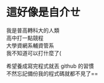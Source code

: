 # 這好像是自介ㄝ

<!--
**icerain0930/icerain0930** is a ✨ _special_ ✨ repository because its `README.md` (this file) appears on your GitHub profile.

Here are some ideas to get you started:

- 🔭 I’m currently working on ...
- 🌱 I’m currently learning ...
- 👯 I’m looking to collaborate on ...
- 🤔 I’m looking for help with ...
- 💬 Ask me about ...
- 📫 How to reach me: ...
- 😄 Pronouns: ...
- ⚡ Fun fact: ...
換行記得空兩格  
-->
我是普高轉科大的人類  
高中打一點競程  
大學資網系輔資管系  
我不知道可以打什麼了(  

希望養成寫完程式就丟 github 的習慣  
不然忘記備份我的程式碼就都不見了==
